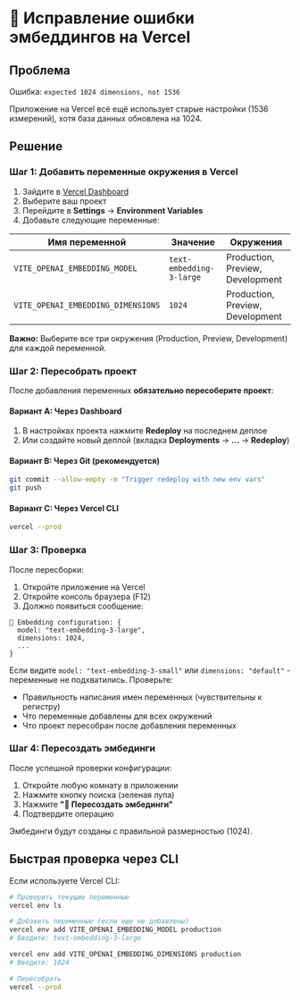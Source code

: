 # 🔧 Исправление ошибки эмбеддингов на Vercel

## Проблема
Ошибка: `expected 1024 dimensions, not 1536`

Приложение на Vercel всё ещё использует старые настройки (1536 измерений), хотя база данных обновлена на 1024.

## Решение

### Шаг 1: Добавить переменные окружения в Vercel

1. Зайдите в [Vercel Dashboard](https://vercel.com)
2. Выберите ваш проект
3. Перейдите в **Settings** → **Environment Variables**
4. Добавьте следующие переменные:

| Имя переменной | Значение | Окружения |
|--------------|----------|-----------|
| `VITE_OPENAI_EMBEDDING_MODEL` | `text-embedding-3-large` | Production, Preview, Development |
| `VITE_OPENAI_EMBEDDING_DIMENSIONS` | `1024` | Production, Preview, Development |

**Важно:** Выберите все три окружения (Production, Preview, Development) для каждой переменной.

### Шаг 2: Пересобрать проект

После добавления переменных **обязательно пересоберите проект**:

#### Вариант A: Через Dashboard
1. В настройках проекта нажмите **Redeploy** на последнем деплое
2. Или создайте новый деплой (вкладка **Deployments** → **...** → **Redeploy**)

#### Вариант B: Через Git (рекомендуется)
```bash
git commit --allow-empty -m "Trigger redeploy with new env vars"
git push
```

#### Вариант C: Через Vercel CLI
```bash
vercel --prod
```

### Шаг 3: Проверка

После пересборки:

1. Откройте приложение на Vercel
2. Откройте консоль браузера (F12)
3. Должно появиться сообщение:
```
🔧 Embedding configuration: {
  model: "text-embedding-3-large",
  dimensions: 1024,
  ...
}
```

Если видите `model: "text-embedding-3-small"` или `dimensions: "default"` - переменные не подхватились. Проверьте:
- Правильность написания имен переменных (чувствительны к регистру)
- Что переменные добавлены для всех окружений
- Что проект пересобран после добавления переменных

### Шаг 4: Пересоздать эмбединги

После успешной проверки конфигурации:

1. Откройте любую комнату в приложении
2. Нажмите кнопку поиска (зеленая лупа)
3. Нажмите **"🔄 Пересоздать эмбединги"**
4. Подтвердите операцию

Эмбединги будут созданы с правильной размерностью (1024).

## Быстрая проверка через CLI

Если используете Vercel CLI:

```bash
# Проверить текущие переменные
vercel env ls

# Добавить переменные (если еще не добавлены)
vercel env add VITE_OPENAI_EMBEDDING_MODEL production
# Введите: text-embedding-3-large

vercel env add VITE_OPENAI_EMBEDDING_DIMENSIONS production
# Введите: 1024

# Пересобрать
vercel --prod
```

